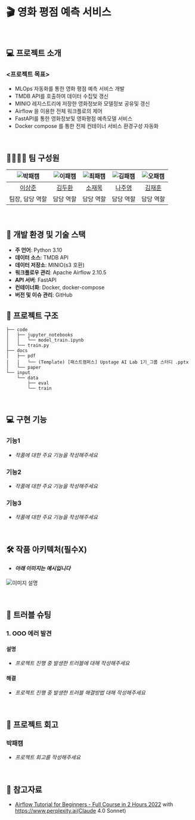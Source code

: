 # 🎬 영화 평점 예측 서비스

<br>

## 💻 프로젝트 소개

### <프로젝트 목표>

- MLOps 자동화를 통한 영화 평점 예측 서비스 개발
- TMDB API를 호출하여 데이터 수집및 갱신
- MINIO 레지스트리에 저장한 영화정보와 모델정보 공유및 갱신
- Airflow 을 이용한 전체 워크플로의 제어
- FastAPI를 통한 영화정보및 영화평점 예측모델 서비스
- Docker compose 를 통한 전체 컨테이너 서비스 환경구성 자동화

<br>

## 👨‍👩‍👦‍👦 팀 구성원

| ![박패캠](https://avatars.githubusercontent.com/u/156163982?v=4) | ![이패캠](https://avatars.githubusercontent.com/u/156163982?v=4) | ![최패캠](https://avatars.githubusercontent.com/u/156163982?v=4) | ![김패캠](https://avatars.githubusercontent.com/u/156163982?v=4) | ![오패캠](https://avatars.githubusercontent.com/u/156163982?v=4) |
| :--------------------------------------------------------------: | :--------------------------------------------------------------: | :--------------------------------------------------------------: | :--------------------------------------------------------------: | :--------------------------------------------------------------: |
|            [이상준](https://github.com/UpstageAILab)             |            [김두환](https://github.com/UpstageAILab)             |            [소재목](https://github.com/UpstageAILab)             |            [나주영](https://github.com/UpstageAILab)             |            [김재훈](https://github.com/UpstageAILab)             |
|                            팀장, 담당 역할                             |                            담당 역할                             |                            담당 역할                             |                            담당 역할                             |                            담당 역할                             |

<br>

## 🔨 개발 환경 및 기술 스택

- **주 언어**: Python 3.10
- **데이터 소스**: TMDB API
- **데이터 저장소**: MINIO(s3 호환)
- **워크플로우 관리**: Apache Airflow 2.10.5
- **API 서버**: FastAPI
- **컨테이너화**: Docker, docker-compose
- **버전 및 이슈 관리**: GitHub

## 📁 프로젝트 구조
```
├── code
│   ├── jupyter_notebooks
│   │   └── model_train.ipynb
│   └── train.py
├── docs
│   ├── pdf
│   │   └── (Template) [패스트캠퍼스] Upstage AI Lab 1기_그룹 스터디 .pptx
│   └── paper
└── input
    └── data
        ├── eval
        └── train
```

<br>

## 💻​ 구현 기능
### 기능1
- _작품에 대한 주요 기능을 작성해주세요_
### 기능2
- _작품에 대한 주요 기능을 작성해주세요_
### 기능3
- _작품에 대한 주요 기능을 작성해주세요_

<br>

## 🛠️ 작품 아키텍처(필수X)
- #### _아래 이미지는 예시입니다_
![이미지 설명](https://miro.medium.com/v2/resize:fit:4800/format:webp/1*ub_u88a4MB5Uj-9Eb60VNA.jpeg)

<br>

## 🚨​ 트러블 슈팅
### 1. OOO 에러 발견

#### 설명
- _프로젝트 진행 중 발생한 트러블에 대해 작성해주세요_

#### 해결
- _프로젝트 진행 중 발생한 트러블 해결방법 대해 작성해주세요_

<br>

## 📌 프로젝트 회고
### 박패캠
- _프로젝트 회고를 작성해주세요_

<br>

## 📰​ 참고자료
- [Airflow Tutorial for Beginners - Full Course in 2 Hours 2022](https://www.youtube.com/watch?v=K9AnJ9_ZAXE&list=PLwFJcsJ61oujAqYpMp1kdUBcPG0sE0QMT)
  with https://www.perplexity.ai(Claude 4.0 Sonnet)

